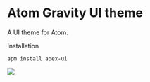 # Atom Gravity UI theme

A UI theme for Atom.

Installation

```
apm install apex-ui
```

![](https://github.com/ericluuci/gravity-ui/blob/e01b0086df1fd8e0f1ddd64a2918cbb2843df526/example.png)
